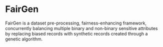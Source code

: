 # FairGen
FairGen is a dataset pre-processing, fairness-enhancing framework, concurrently balancing multiple binary and non-binary sensitive attributes by replacing biased records with synthetic records created through a genetic algorithm.
